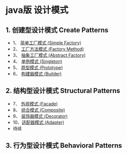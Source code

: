 # java版 设计模式
## 1. 创建型设计模式 Create Patterns
- 1、 [简单工厂模式 (Simple Factory)](src/com/example/create/factory/README.md)
- 2、 [工厂方法模式 (Factory Method)](src/com/example/create/factory/README.md)
- 3、 [抽象工厂模式 (Abstract Factory)](src/com/example/create/factory/README.md)
- 4、 [单例模式 (Singleton)](src/com/example/create/singleton/README.md)
- 5、 [原型模式 (Prototype)](src/com/example/create/prototype/README.md)
- 6、 [构建器模式 (Builder)](src/com/example/create/builder/README.md)
## 2. 结构型设计模式 Structural Patterns
- 7、 [外观模式 (Facade)](src/com/example/structural/facade/README.md)
- 8、 [组合模式 (Composite)](src/com/example/structural/composite/README.md)
- 9、 [装饰器模式 (Decorator)](src/com/example/structural/decorator/README.md)
- 10、[适配器模式 (Adapter)](src/com/example/structural/adapter/README.md)
- 待续
## 3. 行为型设计模式 Behavioral Patterns


